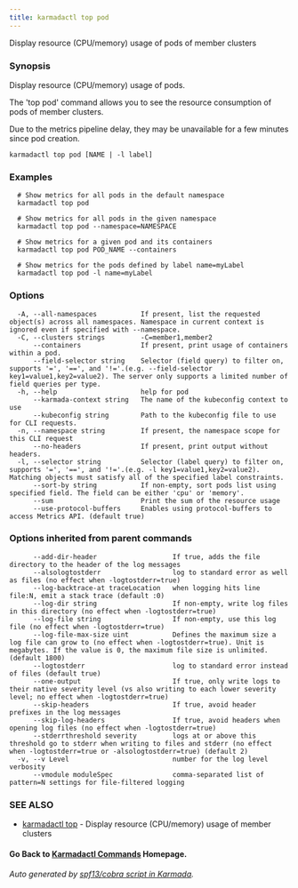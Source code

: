 ```yaml
---
title: karmadactl top pod
---
```


Display resource (CPU/memory) usage of pods of member clusters

### Synopsis

Display resource (CPU/memory) usage of pods.

 The 'top pod' command allows you to see the resource consumption of pods of member clusters.

 Due to the metrics pipeline delay, they may be unavailable for a few minutes since pod creation.

```
karmadactl top pod [NAME | -l label]
```

### Examples

```
  # Show metrics for all pods in the default namespace
  karmadactl top pod
  
  # Show metrics for all pods in the given namespace
  karmadactl top pod --namespace=NAMESPACE
  
  # Show metrics for a given pod and its containers
  karmadactl top pod POD_NAME --containers
  
  # Show metrics for the pods defined by label name=myLabel
  karmadactl top pod -l name=myLabel
```

### Options

```
  -A, --all-namespaces           If present, list the requested object(s) across all namespaces. Namespace in current context is ignored even if specified with --namespace.
  -C, --clusters strings         -C=member1,member2
      --containers               If present, print usage of containers within a pod.
      --field-selector string    Selector (field query) to filter on, supports '=', '==', and '!='.(e.g. --field-selector key1=value1,key2=value2). The server only supports a limited number of field queries per type.
  -h, --help                     help for pod
      --karmada-context string   The name of the kubeconfig context to use
      --kubeconfig string        Path to the kubeconfig file to use for CLI requests.
  -n, --namespace string         If present, the namespace scope for this CLI request
      --no-headers               If present, print output without headers.
  -l, --selector string          Selector (label query) to filter on, supports '=', '==', and '!='.(e.g. -l key1=value1,key2=value2). Matching objects must satisfy all of the specified label constraints.
      --sort-by string           If non-empty, sort pods list using specified field. The field can be either 'cpu' or 'memory'.
      --sum                      Print the sum of the resource usage
      --use-protocol-buffers     Enables using protocol-buffers to access Metrics API. (default true)
```

### Options inherited from parent commands

```
      --add-dir-header                   If true, adds the file directory to the header of the log messages
      --alsologtostderr                  log to standard error as well as files (no effect when -logtostderr=true)
      --log-backtrace-at traceLocation   when logging hits line file:N, emit a stack trace (default :0)
      --log-dir string                   If non-empty, write log files in this directory (no effect when -logtostderr=true)
      --log-file string                  If non-empty, use this log file (no effect when -logtostderr=true)
      --log-file-max-size uint           Defines the maximum size a log file can grow to (no effect when -logtostderr=true). Unit is megabytes. If the value is 0, the maximum file size is unlimited. (default 1800)
      --logtostderr                      log to standard error instead of files (default true)
      --one-output                       If true, only write logs to their native severity level (vs also writing to each lower severity level; no effect when -logtostderr=true)
      --skip-headers                     If true, avoid header prefixes in the log messages
      --skip-log-headers                 If true, avoid headers when opening log files (no effect when -logtostderr=true)
      --stderrthreshold severity         logs at or above this threshold go to stderr when writing to files and stderr (no effect when -logtostderr=true or -alsologtostderr=true) (default 2)
  -v, --v Level                          number for the log level verbosity
      --vmodule moduleSpec               comma-separated list of pattern=N settings for file-filtered logging
```

### SEE ALSO

* [karmadactl top](karmadactl_top.md)	 - Display resource (CPU/memory) usage of member clusters

#### Go Back to [Karmadactl Commands](karmadactl_index.md) Homepage.


###### Auto generated by [spf13/cobra script in Karmada](https://github.com/karmada-io/karmada/tree/master/hack/tools/genkarmadactldocs).